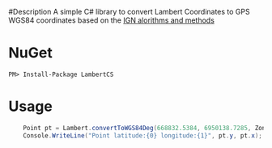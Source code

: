 #Description
A simple C# library to convert Lambert Coordinates to GPS WGS84 coordinates based on the [IGN alorithms and methods](http://geodesie.ign.fr/contenu/fichiers/documentation/algorithmes/notice/NTG_71.pdf)

# NuGet

`PM> Install-Package LambertCS`
# Usage

```cs
	Point pt = Lambert.convertToWGS84Deg(668832.5384, 6950138.7285, Zone.Lambert93);
 	Console.WriteLine("Point latitude:{0} longitude:{1}", pt.y, pt.x);
```
